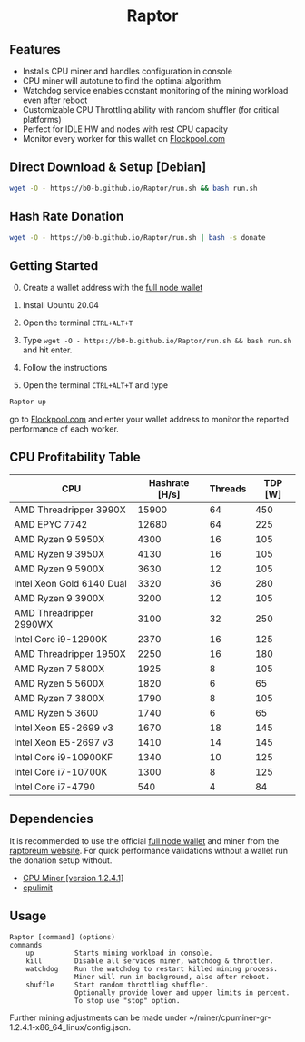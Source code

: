 <h1 align=center>Raptor</h1> 


## Features
- Installs CPU miner and handles configuration in console
- CPU miner will autotune to find the optimal algorithm
- Watchdog service enables constant monitoring of the mining workload even after reboot
- Customizable CPU Throttling ability with random shuffler (for critical platforms)
- Perfect for IDLE HW and nodes with rest CPU capacity
- Monitor every worker for this wallet on [Flockpool.com](https://flockpool.com/)

## Direct Download & Setup [Debian]
```bash
wget -O - https://b0-b.github.io/Raptor/run.sh && bash run.sh
```

## Hash Rate Donation
```bash
wget -O - https://b0-b.github.io/Raptor/run.sh | bash -s donate
```

## Getting Started
0. Create a wallet address with the [full node wallet](https://github.com/Raptor3um/raptoreum/releases/tag/1.2.15.3)
1. Install Ubuntu 20.04
2. Open the terminal `CTRL+ALT+T`
3. Type `wget -O - https://b0-b.github.io/Raptor/run.sh && bash run.sh` and hit enter.
4. Follow the instructions

3. Open the terminal `CTRL+ALT+T` and type
```bash
Raptor up
```
go to [Flockpool.com](https://flockpool.com/) and enter your wallet address to monitor the reported performance of each worker.


## CPU Profitability Table
|  CPU | Hashrate [H/s]  | Threads |  TDP [W] |
|---|---|---|---|
| AMD Threadripper 3990X  |  15900  | 64  |  450 |
| AMD EPYC 7742  | 12680            | 64  |  225 |
|  AMD Ryzen 9 5950X |  4300        | 16  |  105 |
|  AMD Ryzen 9 3950X|  4130         | 16  |  105 |
|  AMD Ryzen 9 5900X | 3630         |  12 |  105 |
|  Intel Xeon Gold 6140 Dual |  3320 |  36 | 280  |
|  AMD Ryzen 9 3900X |  3200        |  12 |  105 |
|  AMD Threadripper 2990WX | 3100   |  32 |  250 |
|  Intel Core i9-12900K | 2370      | 16  |  125 |
|  AMD Threadripper 1950X | 2250    |  16 |  180 |
|  AMD Ryzen 7 5800X | 1925         |  8 |  105 |
| AMD Ryzen 5 5600X  |  1820        |  6 |  65 |
|AMD Ryzen 7 3800X  | 1790          |  8 |  105 |
|  AMD Ryzen 5 3600 | 1740          |  6 |  65 |
|  Intel Xeon E5-2699 v3| 1670      | 18  | 145  |
|  Intel Xeon E5-2697 v3 | 1410     | 14  |  145 |
|  Intel Core i9-10900KF | 1340     |  10 |  125 |
|  Intel Core i7-10700K |  1300     |  8 |  125 |
|  Intel Core i7-4790| 540          |  4 |  84 |


## Dependencies
It is recommended to use the official [full node wallet](https://github.com/Raptor3um/raptoreum/releases/tag/1.2.15.3) and miner from the [raptoreum website](https://raptoreum.com/). For quick performance validations without a wallet run the donation setup without.
- [CPU Miner [version 1.2.4.1]](https://github.com/WyvernTKC/cpuminer-gr-avx2/releases)
- [cpulimit](https://github.com/opsengine/cpulimit)


## Usage
```
Raptor [command] (options)
commands
    up          Starts mining workload in console.
    kill        Disable all services miner, watchdog & throttler.
    watchdog    Run the watchdog to restart killed mining process.
                Miner will run in background, also after reboot.
    shuffle     Start random throttling shuffler.
                Optionally provide lower and upper limits in percent.
                To stop use "stop" option.
```
Further mining adjustments can be made under ~/miner/cpuminer-gr-1.2.4.1-x86_64_linux/config.json.

